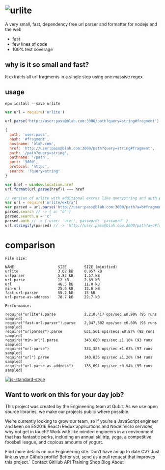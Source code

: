 # ![urlite](https://cloud.githubusercontent.com/assets/640611/11125144/30a12ab0-8960-11e5-91ba-dfb682572a6c.png)

A very small, fast, dependency free url parser and formatter for nodejs and the web

- fast
- few lines of code
- 100% test coverage

## why is it so small and fast?
It extracts all url fragments in a single step using one massive regex

## usage
```js
npm install --save urlite

var url = require('urlite')

url.parse('http://user:pass@blah.com:3000/path?query=string#fragment')

{
  auth: 'user:pass',
  hash: '#fragment',
  hostname: 'blah.com',
  href: 'http://user:pass@blah.com:3000/path?query=string#fragment',
  path: '/path?query=string',
  pathname: '/path',
  port: '3000',
  protocol: 'http:',
  search: '?query=string'
}

var href = window.location.href
url.format(url.parse(href)) === href

// version of urlite with additional extras like querystring and auth parsing
var url = require('urlite/extra')
var parsed = url.parse('http://user:pass@blah.com:3000/path?a=b#fragment')
parsed.search // -> { a: "b" }
parsed.search.a = 'c'
parsed.auth // -> { user: 'user', password: 'password' }
url.stringify(parsed) // -> 'http://user:pass@blah.com:3000/path?a=c#fragment'
```

# comparison
```
File size:

NAME                    SIZE        SIZE (minified)
urlite                  3.02 kB     0.957 kB
urlparser               5.82 kB     1.57 kB
url-parse               12 kB       2.89 kB
url                     46.5 kB     11.8 kB
min-url                 25.6 kB     12.6 kB
fast-url-parser         55.2 kB     15 kB
url-parse-as-address    78.7 kB     22.7 kB
```

```
Performance:

require("urlite").parse             2,210,417 ops/sec ±0.90% (95 runs sampled)
require("fast-url-parser").parse    2,047,302 ops/sec ±0.89% (95 runs sampled)
require("urlparser").parse          631,561 ops/secs ±0.87% (92 runs sampled)
require("min-url").parse            343,680 ops/sec ±1.16% (93 runs sampled)
require("url-parse")                334,385 ops/sec ±1.03% (97 runs sampled)
require("url").parse                140,836 ops/sec ±1.26% (94 runs sampled)
require("url-parse-as-address")     135,691 ops/sec ±0.94% (95 runs sampled)
```

[![js-standard-style](https://cdn.rawgit.com/feross/standard/master/badge.svg)](https://github.com/feross/standard)



## Want to work on this for your day job?

This project was created by the Engineering team at Qubit. As we use open source libraries, we make our projects public where possible.

We’re currently looking to grow our team, so if you’re a JavaScript engineer and keen on ES2016 React+Redux applications and Node micro services, why not get in touch? Work with like minded engineers in an environment that has fantastic perks, including an annual ski trip, yoga, a competitive foosball league, and copious amounts of yogurt.

Find more details on our Engineering site. Don’t have an up to date CV? Just link us your Github profile! Better yet, send us a pull request that improves this project.`
Contact GitHub API Training Shop Blog About
